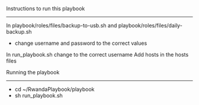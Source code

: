 Instructions to run this playbook
_____________________________________
In playbook/roles/files/backup-to-usb.sh and playbook/roles/files/daily-backup.sh
 * change username and password to the correct values

In run_playbook.sh change <username> to the correct username
Add hosts in the hosts files

Running the playbook
_______________________
* cd ~/RwandaPlaybook/playbook
* sh run_playbook.sh

